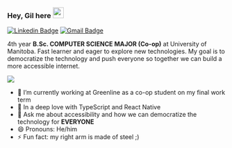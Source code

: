 ### Hey, Gil here <img src="https://media.giphy.com/media/hvRJCLFzcasrR4ia7z/giphy.gif" width="25px">
[![Linkedin Badge](https://img.shields.io/badge/-gpenner-blue?style=flat-square&logo=Linkedin&logoColor=white&link=https://www.linkedin.com/in/gilhrpenner)](https://www.linkedin.com/in/gilhrpenner)
[![Gmail Badge](https://img.shields.io/badge/-gilhrpenner@gmail.com-c14438?style=flat-square&logo=Gmail&logoColor=white&link=mailto:gilhrpenner04@gmail.com)](mailto:gilhrpenner@gmail.com)

4th year **B.Sc. COMPUTER SCIENCE MAJOR (Co-op)** at University of Manitoba. Fast learner and eager to explore new technologies. My goal is to democratize the technology and push everyone so together we can build a more accessible internet.

<img src = "https://github-readme-stats.vercel.app/api/top-langs/?username=gilhrpenner&layout=compact">

- 🔭 I’m currently working at Greenline as a co-op student on my final work term
- 🌱 In a deep love with TypeScript and React Native
- 💬 Ask me about accessibility and how we can democratize the technology for **EVERYONE**
- 😄 Pronouns: He/him
- ⚡ Fun fact: my right arm is made of steel ;)

